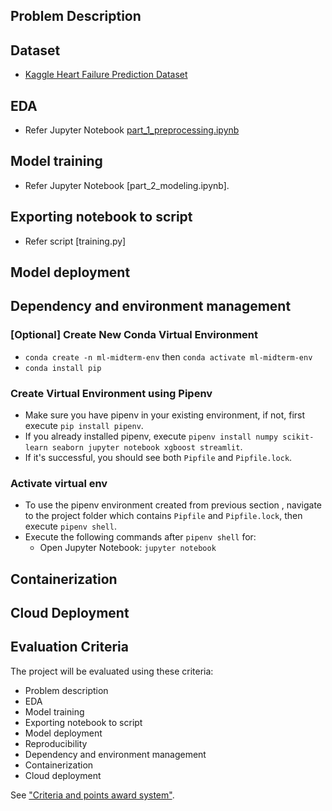 ## Problem Description

## Dataset
* [Kaggle Heart Failure Prediction Dataset](https://www.kaggle.com/datasets/fedesoriano/heart-failure-prediction/)

## EDA
* Refer Jupyter Notebook [part_1_preprocessing.ipynb]()

## Model training
* Refer Jupyter Notebook [part_2_modeling.ipynb].

## Exporting notebook to script
* Refer script [training.py]

## Model deployment

## Dependency and environment management
### [Optional] Create New Conda Virtual Environment 
* `conda create -n ml-midterm-env` then `conda activate ml-midterm-env`
* `conda install pip`

### Create Virtual Environment using Pipenv
* Make sure you have pipenv in your existing environment, if not, first execute `pip install pipenv`.
* If you already installed pipenv, execute `pipenv install numpy scikit-learn seaborn jupyter notebook xgboost streamlit`.
* If it's successful, you should see both `Pipfile` and `Pipfile.lock`.

### Activate virtual env
* To use the pipenv environment created from previous section , navigate to the project folder which contains `Pipfile` and `Pipfile.lock`, then execute `pipenv shell`.
* Execute the following commands after `pipenv shell` for:
    * Open Jupyter Notebook: `jupyter notebook`

## Containerization

## Cloud Deployment

## Evaluation Criteria
The project will be evaluated using these criteria:
* Problem description
* EDA
* Model training
* Exporting notebook to script
* Model deployment
* Reproducibility
* Dependency and environment management
* Containerization
* Cloud deployment

See ["Criteria and points award system"](https://docs.google.com/spreadsheets/d/e/2PACX-1vQCwqAtkjl07MTW-SxWUK9GUvMQ3Pv_fF8UadcuIYLgHa0PlNu9BRWtfLgivI8xSCncQs82HDwGXSm3/pubhtml).